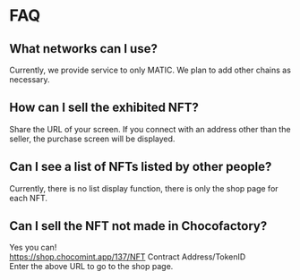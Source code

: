 # FAQ

## What networks can I use?

 Currently, we provide service to only MATIC. We plan to add other chains as necessary.

## How can I sell the exhibited NFT?

 Share the URL of your screen. If you connect with an address other than the seller, the purchase screen will be displayed.

## Can I see a list of NFTs listed by other people?

Currently, there is no list display function, there is only the shop page for each NFT.

## Can I sell the NFT not made in Chocofactory?

Yes you can!  
https://shop.chocomint.app/137/NFT Contract Address/TokenID  
Enter the above URL to go to the shop page.  


## 



